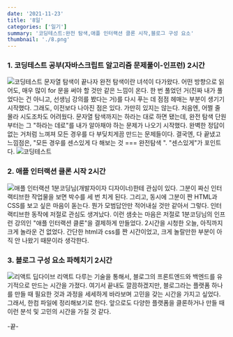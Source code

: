 ```yaml
---
date: '2021-11-23'
title: '8일'
categories: ['일기']
summary: '코딩테스트:완전 탐색,애플 인터랙션 클론 시작,블로그 구성 요소'
thumbnail: './8.png'
---
```


### 1. 코딩테스트 공부(자바스크립트 알고리즘 문제풀이-인프런) 2시간

![코딩테스트](https://ifh.cc/g/PTEjr7.jpg '코딩테스트')
문자열 탐색이 끝나자 완전 탐색이란 녀석이 다가왔다. 어떤 방향으로 읽어도, 매우 많이 for 문을 써야 할 것만 같은
느낌이 온다. 한 번 풀었던 거(진짜 내가 풀었다는 건 아니고, 선생님 강의를 봤다는 거)를 다시 푸는 데 점점
헤매는 부분이 생기기 시작했다. 그래도, 이전보다 나아진 점은 있다. 가만히 있지는 않는다. 처음엔, 어쩔 줄 몰라
시도조차도 어려웠다.
문자열 탐색까지는 하라는 대로 하면 됐는데, 완전 탐색 단원부터는 그 "하라는 데로"를 내가 알아채야 하는 문제가
나오기 시작했다. 완벽한 정답이 없는 거처럼 느껴져 모든 경우를 다 부딪치게끔 만드는 문제들이다. 결국엔, 다
끝냈고 느낌점은, "모든 경우를 센스있게 다 해보는 것 === 완전탐색 ". "센스있게"가 포인트다.
![코딩테스트](https://ifh.cc/g/xEXznD.jpg '코딩테스트')

### 2. 애플 인터랙션 클론 시작 2시간

![애플 인터랙션](https://ifh.cc/g/oTquN0.jpg '애플 인터랙션')
1분코딩님(개발자이자 디자이너)한테 관심이 있다. 그분이 짜신 인터랙티브한 작업물을 보면 박수를 세 번 치게 된다.
그리고, 동시에 그분이 짠 HTML과 CSS를 보고 싶은 마음이 돋는다. 뭔가 모범답안만 적어내실 것만 같아서 그렇다. 인터랙티브한 동작에 저절로 관심도 생겨났다. 이런 샘솟는 마음은 저절로 1분코딩님의 인프런 강의인 "애플 인터랙션 클론"을 결제하게 만들었다.
2시간을 시청한 오늘, 아직까지 크게 놀라운 건 없었다. 간단한 html과 css를 짠 시간이었고, 크게 놀랄만한 부분이 아직 안 나왔기 때문이라 생각한다.

### 3. 블로그 구성 요소 파헤치기 2시간

![리액트 딥다이브](https://ifh.cc/g/IVnfsl.jpg '리액트 딥다이브')
리액트 다루는 기술을 통해서, 블로그의 프론트엔드와 백엔드를 유기적으로 만드는 시간을 가졌다. 여기서 끝내도 깔끔하겠지만, 블로그라는 플랫폼 하나를 만들 때 필요한 것과 과정을 세세하게 바라보며 고민을 갖는 시간을 가지고 싶었다. 그래서, 한컴 파일에 정리해보기로 한다. 앞으로도 다양한 플랫폼을 클론하거나 만들 때 이런 분석 및 고민의 시간을 가질 것 같다.

-끝-
